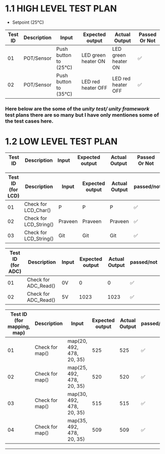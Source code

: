 # 1.1 HIGH LEVEL TEST PLAN
* Setpoint (25°C)

| Test ID | Description | Input | Expected output | Actual Output | Passed Or Not |
| --- | --- | --- | --- | --- | --- |
| 01 | POT/Sensor | Push button to (25°C) | LED green heater ON | LED green heater ON | ✅ |
| 02 | POT/Sensor | Push button to (35°C) | LED red heater OFF | LED red heater OFF | ✅ |


### Here below are the some of the *unity test/ unity framework* test plans there are so many but I have only mentiones some of the test cases here.

# 1.2 LOW LEVEL TEST PLAN

| Test ID | Description | Input | Expected output | Actual Output | Passed Or Not |
| --- | --- | --- | --- | --- | --- |

| Test ID (for LCD)| Description | Input | Expected output | Actual Output | passed/not |
| --- | --- | --- | --- | --- | --- |
| 01 | Check for LCD_Char() | P  | P |  P | ✅ |
| 02 | Check for LCD_String() | Praveen | Praveen | Praveen | ✅ |
| 03 | Check for LCD_String() | Git | Git | Git | ✅ |


| Test ID (for ADC)| Description | Input | Expected output | Actual Output | passed/not |
| --- | --- | --- | --- | --- | --- |
| 01 | Check for ADC_Read() | 0V | 0 | 0 | ✅ |
| 02 | Check for ADC_Read() | 5V | 1023 |  1023 | ✅ |

| Test ID (for mapping, map)| Description | Input | Expected output | Actual Output | passed/not |
| --- | --- | --- | --- | --- | --- |
| 01 | Check for map() | map(20, 492, 478, 20, 35) | 525 |  525 | ✅ |
| 02 | Check for map() | map(25, 492, 478, 20, 35) | 520 |  520 | ✅ |
| 03 | Check for map() | map(30, 492, 478, 20, 35) | 515 |  515 | ✅ |
| 04 | Check for map() | map(35, 492, 478, 20, 35) | 509 |  509 | ✅ |
---
